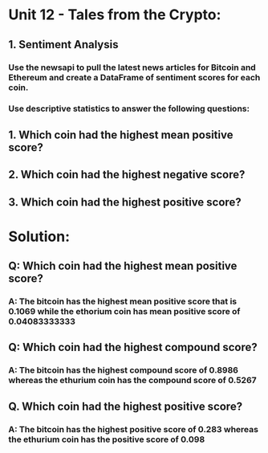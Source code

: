 # Unit 12 - Tales from the Crypto:
## 1. Sentiment Analysis
### Use the newsapi to pull the latest news articles for Bitcoin and Ethereum and create a DataFrame of sentiment scores for each coin.

### Use descriptive statistics to answer the following questions:

## 1. Which coin had the highest mean positive score?
## 2. Which coin had the highest negative score?
## 3. Which coin had the highest positive score?


# Solution:
## Q: Which coin had the highest mean positive score?

### A: The bitcoin has the highest mean positive score that is 0.1069 while the ethorium coin has mean positive score of 0.04083333333

## Q: Which coin had the highest compound score?

### A: The bitcoin has the highest compound score of 0.8986 whereas the ethurium coin has the compound score of 0.5267

## Q. Which coin had the highest positive score?

### A: The bitcoin has the highest positive score of 0.283 whereas the ethurium coin has the positive score of 0.098